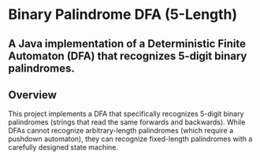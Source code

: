 # Binary Palindrome DFA (5-Length)
A Java implementation of a Deterministic Finite Automaton (DFA) that recognizes 5-digit binary palindromes.
-------------

## Overview

This project implements a DFA that specifically recognizes 5-digit binary palindromes (strings that read the same forwards and backwards). While DFAs cannot recognize arbitrary-length palindromes (which require a pushdown automaton), they can recognize fixed-length palindromes with a carefully designed state machine.